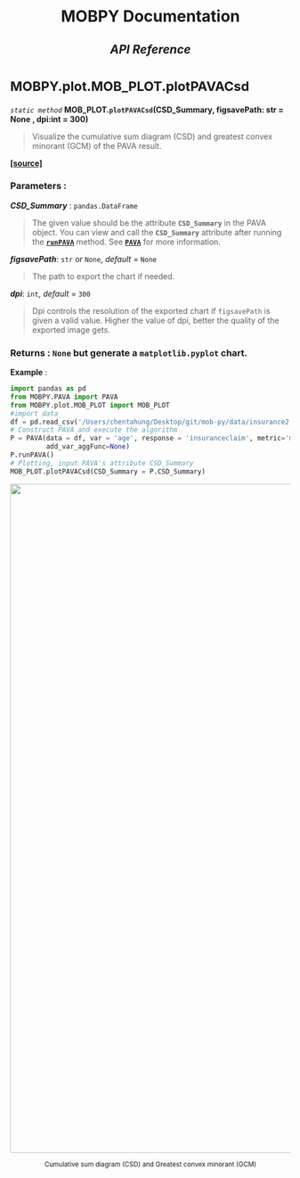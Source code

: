 <h1><strong><p align = center> MOBPY Documentation </p></strong></h1>

<h2><p  align=center style = 'font-style:italic'><strong>API Reference</p></strong></p></h2>

<h1><span style = 'font-size:smaller'> MOBPY.plot.MOB_PLOT.plotPAVACsd </span></h1>

_`static method`_ **MOB_PLOT.`plotPAVACsd`(CSD_Summary, figsavePath: str = None , dpi:int = 300)**

> Visualize the cumulative sum diagram (CSD) and greatest convex minorant (GCM) of the PAVA result.

[**[source]**](https://github.com/ChenTaHung/Monotonic-Optimal-Binning/blob/main/src/MOBPY/plot/MOB_PLOT.py)

### **Parameters** : <br>

__*CSD_Summary*__ : `pandas.DataFrame`

> The given value should be the attribute **`CSD_Summary`** in the PAVA object. You can view and call the **`CSD_Summary`** attribute after running the **[`runPAVA`](https://github.com/ChenTaHung/Monotonic-Optimal-Binning/tree/main/doc/MOBPY-PAVA-PAVA-runPAVA.md)** method. See **[`PAVA`](https://github.com/ChenTaHung/Monotonic-Optimal-Binning/tree/main/doc/MOBPY-PAVA-PAVA.md)** for more information.

__*figsavePath*__: `str` or `None`, _default_ = `None`

> The path to export the chart if needed.

__*dpi*__: `int`, _default_ = `300`

> Dpi controls the resolution of the exported chart if `figsavePath` is given a valid value. Higher the value of dpi, better the quality of the exported image gets.

### **Returns** : `None` but generate a `matplotlib.pyplot` chart.

**Example** :

```python
import pandas as pd
from MOBPY.PAVA import PAVA
from MOBPY.plot.MOB_PLOT import MOB_PLOT
#import data
df = pd.read_csv('/Users/chentahung/Desktop/git/mob-py/data/insurance2.csv')
# Construct PAVA and execute the algorithm
P = PAVA(data = df, var = 'age', response = 'insuranceclaim', metric='mean', 
         add_var_aggFunc=None)
P.runPAVA()
# Plotting, input PAVA's attribute CSD_Summary
MOB_PLOT.plotPAVACsd(CSD_Summary = P.CSD_Summary)
```

<p align = 'center'><img src = 'https://github.com/ChenTaHung/Monotonic-Optimal-Binning/blob/main/doc/charts/age-insuranceclaim-PAVA.png' alt = 'Image' style = 'width: 1200px'/></p>

<p align = 'center'> <sub> Cumulative sum diagram (CSD) and Greatest convex minorant (GCM) </sub> </p>